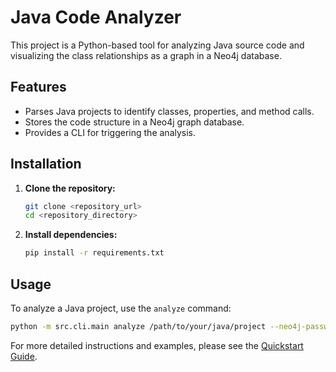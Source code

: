 # Java Code Analyzer

This project is a Python-based tool for analyzing Java source code and visualizing the class relationships as a graph in a Neo4j database.

## Features

- Parses Java projects to identify classes, properties, and method calls.
- Stores the code structure in a Neo4j graph database.
- Provides a CLI for triggering the analysis.

## Installation

1.  **Clone the repository:**
    ```bash
    git clone <repository_url>
    cd <repository_directory>
    ```

2.  **Install dependencies:**
    ```bash
    pip install -r requirements.txt
    ```

## Usage

To analyze a Java project, use the `analyze` command:

```bash
python -m src.cli.main analyze /path/to/your/java/project --neo4j-password <your_password>
```

For more detailed instructions and examples, please see the [Quickstart Guide](./specs/001-java-class-properyties/quickstart.md).
